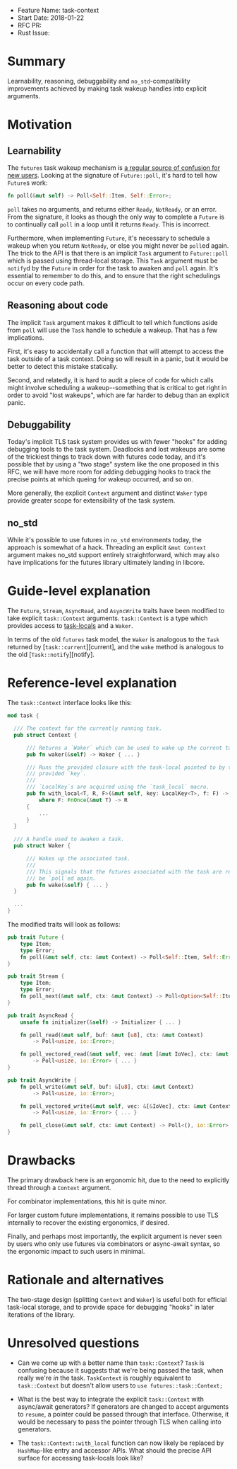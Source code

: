 - Feature Name: task-context
- Start Date: 2018-01-22
- RFC PR:
- Rust Issue:

# Summary
[summary]: #summary

Learnability, reasoning, debuggability and `no_std`-compatibility improvements achieved by
making task wakeup handles into explicit arguments.

# Motivation
[motivation]: #motivation

## Learnability

The `futures` task wakeup mechanism is [a regular source of confusion for new
users][explicit task issue]. Looking at the signature of `Future::poll`, it's
hard to tell how `Future`s work:

```rust
fn poll(&mut self) -> Poll<Self::Item, Self::Error>;
```

`poll` takes no arguments, and returns either `Ready`, `NotReady`, or an error.
From the signature, it looks as though the only way to complete a `Future` is
to continually call `poll` in a loop until it returns `Ready`. This is
incorrect.

Furthermore, when implementing `Future`, it's necessary to schedule a wakeup
when you return `NotReady`, or else you might never be `poll`ed again. The
trick to the API is that there is an implicit `Task` argument to `Future::poll`
which is passed using thread-local storage. This `Task` argument must be
`notify`d by the `Future` in order for the task to awaken and `poll` again.
It's essential to remember to do this, and to ensure that the right schedulings
occur on every code path.

[explicit task issue]: https://github.com/alexcrichton/futures-rs/issues/129

## Reasoning about code

The implicit `Task` argument makes it difficult to tell which functions
aside from `poll` will use the `Task` handle to schedule a wakeup. That has a
few implications.

First, it's easy to accidentally call a function that will attempt to access
the task outside of a task context. Doing so will result in a panic, but it 
would be better to detect this mistake statically.

Second, and relatedly, it is hard to audit a piece of code for which calls
might involve scheduling a wakeup--something that is critical to get right
in order to avoid "lost wakeups", which are far harder to debug than an
explicit panic.

## Debuggability

Today's implicit TLS task system provides us with fewer "hooks" for adding debugging
tools to the task system. Deadlocks and lost wakeups are some of the trickiest things
to track down with futures code today, and it's possible that by using a "two stage"
system like the one proposed in this RFC, we will have more room for adding debugging 
hooks to track the precise points at which queing for wakeup occurred, and so on.

More generally, the explicit `Context` argument and distinct `Waker` type provide greater
scope for extensibility of the task system.

## no_std

While it's possible to use futures in `no_std` environments today, the approach
is somewhat of a hack. Threading an explicit `&mut Context` argument makes no_std
support entirely straightforward, which may also have implications for the futures
library ultimately landing in libcore.

# Guide-level explanation
[guide-level-explanation]: #guide-level-explanation

The `Future`, `Stream`, `AsyncRead`, and `AsyncWrite` traits have been modified
to take explicit `task::Context` arguments. `task::Context` is a type which
provides access to
[task-locals](https://docs.rs/futures/*/futures/macro.task_local.html) and a `Waker`.

In terms of the old `futures` task model, the `Waker` is analogous to the `Task`
returned by [`task::current`][current], and the `wake` method is analogous to
the old [`Task::notify`][notify].

# Reference-level explanation
[reference-level-explanation]: #reference-level-explanation

The `task::Context` interface looks like this:

```rust
mod task {

  /// The context for the currently running task.
  pub struct Context {

      /// Returns a `Waker` which can be used to wake up the current task.
      pub fn waker(&self) -> Waker { ... }

      /// Runs the provided closure with the task-local pointed to by the
      /// provided `key`.
      ///
      /// `LocalKey`s are acquired using the `task_local` macro.
      pub fn with_local<T, R, F>(&mut self, key: LocalKey<T>, f: F) -> R
          where F: FnOnce(&mut T) -> R
      {
          ...
      }
  }

  /// A handle used to awaken a task.
  pub struct Waker {

      /// Wakes up the associated task.
      ///
      /// This signals that the futures associated with the task are ready to
      /// be `poll`ed again.
      pub fn wake(&self) { ... }
  }

  ...
}
```

The modified traits will look as follows:

```rust
pub trait Future {
    type Item;
    type Error;
    fn poll(&mut self, ctx: &mut Context) -> Poll<Self::Item, Self::Error>;
}

pub trait Stream {
    type Item;
    type Error;
    fn poll_next(&mut self, ctx: &mut Context) -> Poll<Option<Self::Item>, Self::Error>;
}

pub trait AsyncRead {
    unsafe fn initializer(&self) -> Initializer { ... }

    fn poll_read(&mut self, buf: &mut [u8], ctx: &mut Context)
        -> Poll<usize, io::Error>;

    fn poll_vectored_read(&mut self, vec: &mut [&mut IoVec], ctx: &mut Context)
        -> Poll<usize, io::Error> { ... }
}

pub trait AsyncWrite {
    fn poll_write(&mut self, buf: &[u8], ctx: &mut Context)
        -> Poll<usize, io::Error>;

    fn poll_vectored_write(&mut self, vec: &[&IoVec], ctx: &mut Context)
        -> Poll<usize, io::Error> { ... }

    fn poll_close(&mut self, ctx: &mut Context) -> Poll<(), io::Error>;
}
```

# Drawbacks
[drawbacks]: #drawbacks

The primary drawback here is an ergonomic hit, due to the need to explicitly thread through 
a `Context` argument.

For combinator implementations, this hit is quite minor.

For larger custom future implementations, it remains possible to use TLS internally to recover the existing ergonomics, if desired.

Finally, and perhaps most importantly, the explicit argument is never seen by users who only use
futures via combinators or async-await syntax, so the ergonomic impact to such users in minimal.


# Rationale and alternatives
[alternatives]: #alternatives

The two-stage design (splitting `Context` and `Waker`) is useful both for efficial task-local storage, and to provide space for debugging "hooks" in later iterations of the library.

# Unresolved questions
[unresolved]: #unresolved-questions

- Can we come up with a better name than `task::Context`? `Task` is
  confusing because it suggests that we're being passed the task,
  when really we're _in_ the task. `TaskContext` is roughly equivalent
  to `task::Context` but doesn't allow users to `use futures::task::Context;`

- What is the best way to integrate the explicit `task::Context` with
  async/await generators? If generators are changed to accept arguments to
  `resume`, a pointer could be passed through that interface. Otherwise, it
  would be necessary to pass the pointer through TLS when calling into
  generators.

- The `task::Context::with_local` function can now likely be replaced by
  `HashMap`-like entry and accessor APIs. What should the precise API
  surface for accessing task-locals look like?
